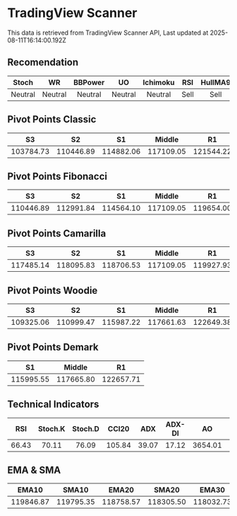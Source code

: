 # TradingView Scanner
This data is retrieved from TradingView Scanner API, Last updated at 2025-08-11T16:14:00.192Z

## Recomendation
| Stoch | WR | BBPower | UO | Ichimoku | RSI | HullMA9 |
| :---: | :---: | :---: | :---: | :---: | :---: | :---: |
| Neutral | Neutral | Neutral | Neutral | Neutral | Sell | Sell |

## Pivot Points Classic
| S3 | S2 | S1 | Middle | R1 | R2 | R3 |
| :---: | :---: | :---: | :---: | :---: | :---: | :---: |
| 103784.73 | 110446.89 | 114882.06 | 117109.05 | 121544.22 | 123771.21 | 130433.37 |

## Pivot Points Fibonacci
| S3 | S2 | S1 | Middle | R1 | R2 | R3 |
| :---: | :---: | :---: | :---: | :---: | :---: | :---: |
| 110446.89 | 112991.84 | 114564.10 | 117109.05 | 119654.00 | 121226.26 | 123771.21 |

## Pivot Points Camarilla
| S3 | S2 | S1 | Middle | R1 | R2 | R3 |
| :---: | :---: | :---: | :---: | :---: | :---: | :---: |
| 117485.14 | 118095.83 | 118706.53 | 117109.05 | 119927.93 | 120538.63 | 121149.32 |

## Pivot Points Woodie
| S3 | S2 | S1 | Middle | R1 | R2 | R3 |
| :---: | :---: | :---: | :---: | :---: | :---: | :---: |
| 109325.06 | 110999.47 | 115987.22 | 117661.63 | 122649.38 | 124323.79 | 129311.54 |

## Pivot Points Demark
| S1 | Middle | R1 |
| :---: | :---: | :---: |
| 115995.55 | 117665.80 | 122657.71 |

## Technical Indicators
| RSI | Stoch.K | Stoch.D | CCI20 | ADX | ADX-DI | AO | Mom | MACD | MACD | W.R | HullMA9 |
| :---: | :---: | :---: | :---: | :---: | :---: | :---: | :---: | :---: | :---: | :---: | :---: |
| 66.43 | 70.11 | 76.09 | 105.84 | 39.07 | 17.12 | 3654.01 | 2214.87 | 1308.42 | 1081.49 | -26.74 | 121190.19 |

## EMA & SMA
| EMA10 | SMA10 | EMA20 | SMA20 | EMA30 | SMA30 | EMA50 | SMA50 | EMA100 | SMA100 | EMA200 | SMA200 |
| :---: | :---: | :---: | :---: | :---: | :---: | :---: | :---: | :---: | :---: | :---: | :---: |
| 119846.87 | 119795.35 | 118758.57 | 118305.50 | 118032.73 | 117641.23 | 117276.34 | 116327.79 | 116719.54 | 116586.13 | 115542.43 | 117130.73 |